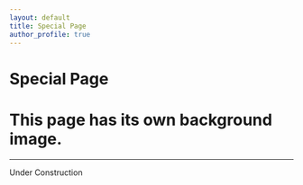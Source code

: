 ```yaml
---
layout: default
title: Special Page
author_profile: true
---
```


<style>
body {
  background-image: url(/assets/images/mw-ripple.png);
  background-size: cover;
  background-position: center;
  background-repeat: no-repeat;
}
</style>

# Special Page

# This page has its own background image.
---

Under Construction 
